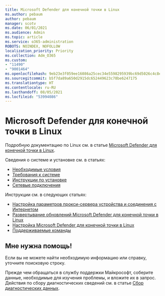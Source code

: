 ```yaml
---
title: Microsoft Defender для конечной точки в Linux
ms.author: pebaum
author: pebaum
manager: scotv
ms.date: 06/01/2021
ms.audience: Admin
ms.topic: article
ms.service: o365-administration
ROBOTS: NOINDEX, NOFOLLOW
localization_priority: Priority
ms.collection: Adm_O365
ms.custom:
- "11490"
- "9001464"
ms.openlocfilehash: 9eb23e3f059ee16086a25cec34e5598295939bc69d5026c4c8e4d51eddd0e54b
ms.sourcegitcommit: b5f7da89a650d2915dc652449623c78be6247175
ms.translationtype: HT
ms.contentlocale: ru-RU
ms.lasthandoff: 08/05/2021
ms.locfileid: "53994086"
---
```

# <a name="microsoft-defender-for-endpoint-on-linux"></a>Microsoft Defender для конечной точки в Linux

Подробную документацию по Linux см. в статье [Microsoft Defender для конечной точки в Linux](/microsoft-365/security/defender-endpoint/microsoft-defender-endpoint-linux).

Сведения о системе и установке см. в статьях:

- [Необходимые условия](/microsoft-365/security/defender-endpoint/microsoft-defender-endpoint-linux#prerequisites)
- [Требования к системе](/microsoft-365/security/defender-endpoint/microsoft-defender-endpoint-linux#system-requirements)
- [Инструкции по установке](/microsoft-365/security/defender-endpoint/microsoft-defender-endpoint-linux#installation-instructions)
- [Сетевые подключения](/microsoft-365/security/defender-endpoint/microsoft-defender-endpoint-linux#network-connections)

Инструкции см. в следующих статьях:

- [Настройка параметров прокси-сервера устройства и соединения с Интернетом](/microsoft-365/security/defender-endpoint/configure-proxy-internet#enable-access-to-microsoft-defender-atp-service-urls-in-the-proxy-server)
- [Развертывание обновлений Microsoft Defender для конечной точки в Linux](/microsoft-365/security/defender-endpoint/linux-updates)
- [Настройка Microsoft Defender для конечной точки в Linux](/microsoft-365/security/defender-endpoint/microsoft-defender-endpoint-linux#how-to-configure-microsoft-defender-for-endpoint-on-linux)
- [Поддерживаемые команды](/microsoft-365/security/defender-endpoint/linux-resources#supported-commands)

## <a name="i-need-help"></a>Мне нужна помощь!

Если вы не можете найти необходимую информацию или справку, уточните поисковую строку.

Прежде чем обращаться в службу поддержки Майкрософт, соберите данные, необходимые для изучения проблемы, и вложите их в запрос. Действия по сбору диагностических сведений см. в статье [Сбор диагностических данных](/microsoft-365/security/defender-endpoint/linux-resources#collect-diagnostic-information).